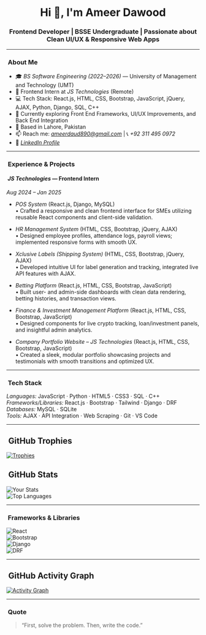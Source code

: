 <h1 align="center">Hi 👋, I'm Ameer Dawood</h1>
<h3 align="center">Frontend Developer | BSSE Undergraduate | Passionate about Clean UI/UX & Responsive Web Apps</h3>

---

### ​ About Me

- 🎓 *BS Software Engineering (2022–2026)* — University of Management and Technology (UMT)
- 💼 Frontend Intern at *JS Technologies* (Remote)
- 💻 Tech Stack: React.js, HTML, CSS, Bootstrap, JavaScript, jQuery, AJAX, Python, Django, SQL, C++
- 🌱 Currently exploring Front End Frameworks, UI/UX Improvements, and Back End Integration
- 📍 Based in Lahore, Pakistan
- 📫 Reach me: *ameerdaud890@gmail.com* | 📞 *+92 311 495 0972*  
- 🔗 [*LinkedIn Profile*](https://www.linkedin.com/in/ameer-dawood-57b8472a1)

---

### ​ Experience & Projects

#### ​​​ *JS Technologies* — Frontend Intern  
*Aug 2024 – Jan 2025*  
- *POS System* (React.js, Django, MySQL)  
  • Crafted a responsive and clean frontend interface for SMEs utilizing reusable React components and client-side validation.

- *HR Management System* (HTML, CSS, Bootstrap, jQuery, AJAX)  
  • Designed employee profiles, attendance logs, payroll views; implemented responsive forms with smooth UX.

- *Xclusive Labels (Shipping System)* (HTML, CSS, Bootstrap, jQuery, AJAX)  
  • Developed intuitive UI for label generation and tracking, integrated live API features with AJAX.

- *Betting Platform* (React.js, HTML, CSS, Bootstrap, JavaScript)  
  • Built user- and admin-side dashboards with clean data rendering, betting histories, and transaction views.

- *Finance & Investment Management Platform* (React.js, HTML, CSS, Bootstrap, JavaScript)  
  • Designed components for live crypto tracking, loan/investment panels, and insightful admin analytics.

- *Company Portfolio Website – JS Technologies* (React.js, HTML, CSS, Bootstrap, JavaScript)  
  • Created a sleek, modular portfolio showcasing projects and testimonials with smooth transitions and optimized UX.

---

### ​ Tech Stack

*Languages:* JavaScript · Python · HTML5 · CSS3 · SQL · C++  
*Frameworks/Libraries:* React.js · Bootstrap · Tailwind · Django · DRF 
*Databases:* MySQL · SQLite  
*Tools:* AJAX · API Integration · Web Scraping · Git · VS Code

---

## ​ GitHub Trophies  
[![Trophies](https://github-profile-trophy.vercel.app/?username=AmeerDawood&theme=dracula&no-frame=true&row=2&column=4)](https://github.com/ryo-ma/github-profile-trophy)

## ​ GitHub Stats  
![Your Stats](https://github-readme-stats.vercel.app/api?username=AmeerDawood&show_icons=true&theme=algolia)  
![Top Languages](https://github-readme-stats.vercel.app/api/top-langs/?username=AmeerDawood&layout=compact&theme=algolia)

---

### ​ Frameworks & Libraries

![React](https://img.shields.io/badge/-React-20232A?style=for-the-badge&logo=react&logoColor=61DAFB)  
![Bootstrap](https://img.shields.io/badge/-Bootstrap-563D7C?style=for-the-badge&logo=bootstrap&logoColor=white)  
![Django](https://img.shields.io/badge/-Django-092E20?style=for-the-badge&logo=django&logoColor=white)  
![DRF](https://img.shields.io/badge/-DRF-ff1709?style=for-the-badge&logo=django&logoColor=white)

---

## ​ GitHub Activity Graph  
[![Activity Graph](https://github-readme-activity-graph.vercel.app/graph?username=AmeerDawood&theme=github-compact)](https://github.com/ashutosh00710/github-readme-activity-graph)

---

### ​​ Quote

>“First, solve the problem. Then, write the code.”
